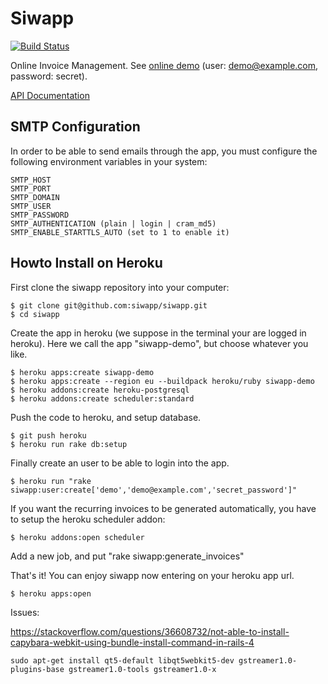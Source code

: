 # Siwapp

[![Build Status](https://travis-ci.org/siwapp/siwapp.svg?branch=master)](https://travis-ci.org/siwapp/siwapp)

Online Invoice Management. See [online demo](https://siwapp-demo.herokuapp.com) (user: demo@example.com, password: secret).

[API Documentation](https://github.com/siwapp/siwapp/blob/master/API_DOC.md)


## SMTP Configuration

In order to be able to send emails through the app, you must configure the following environment variables in your system:

```
SMTP_HOST
SMTP_PORT
SMTP_DOMAIN
SMTP_USER
SMTP_PASSWORD
SMTP_AUTHENTICATION (plain | login | cram_md5)
SMTP_ENABLE_STARTTLS_AUTO (set to 1 to enable it)
```

## Howto Install on Heroku

First clone the siwapp repository into your computer:

    $ git clone git@github.com:siwapp/siwapp.git
    $ cd siwapp

Create the app in heroku (we suppose in the terminal your are logged
in heroku). Here we call the app "siwapp-demo", but choose whatever
you like.

    $ heroku apps:create siwapp-demo
    $ heroku apps:create --region eu --buildpack heroku/ruby siwapp-demo
    $ heroku addons:create heroku-postgresql
    $ heroku addons:create scheduler:standard

Push the code to heroku, and setup database.

    $ git push heroku
    $ heroku run rake db:setup

Finally create an user to be able to login into the app.

    $ heroku run "rake siwapp:user:create['demo','demo@example.com','secret_password']"

If you want the recurring invoices to be generated automatically, you have to setup the heroku scheduler addon:

    $ heroku addons:open scheduler

Add a new job, and put "rake siwapp:generate_invoices"

That's it! You can enjoy siwapp now entering on your heroku app url.

    $ heroku apps:open


Issues:

https://stackoverflow.com/questions/36608732/not-able-to-install-capybara-webkit-using-bundle-install-command-in-rails-4

    sudo apt-get install qt5-default libqt5webkit5-dev gstreamer1.0-plugins-base gstreamer1.0-tools gstreamer1.0-x
